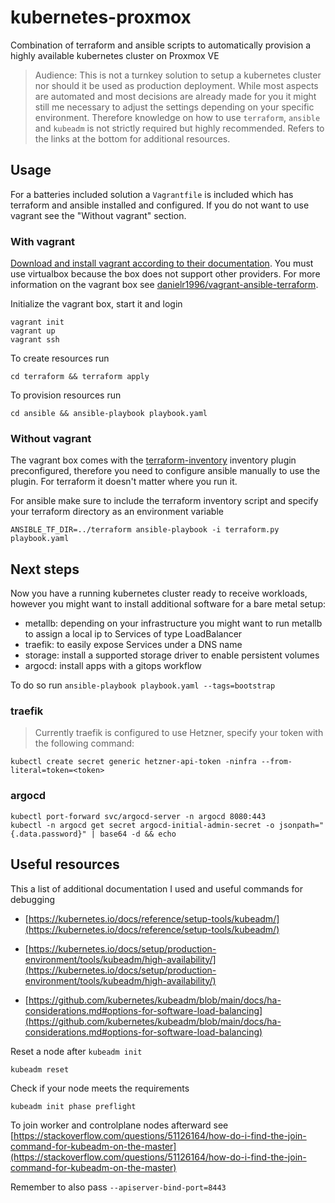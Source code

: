 # kubernetes-proxmox
Combination of terraform and ansible scripts to automatically provision a highly available kubernetes cluster on Proxmox VE

> Audience: This is not a turnkey solution to setup a kubernetes cluster nor should it be used as production deployment. While most aspects are automated and most decisions are already made for you it might still me necessary to adjust the settings depending on your specific environment. Therefore knowledge on how to use `terraform`, `ansible` and `kubeadm` is not strictly required but highly recommended. Refers to the links at the bottom for additional resources.

## Usage
For a batteries included solution a `Vagrantfile` is included which has terraform and ansible installed and configured. 
If you do not want to use vagrant see the "Without vagrant" section.

### With vagrant
[Download and install vagrant according to their documentation](https://www.vagrantup.com/docs/installation). You must use virtualbox because the box does not support other providers. For more information on the vagrant box see [danielr1996/vagrant-ansible-terraform](https://github.com/danielr1996/vagrant-ansible-terraform).

Initialize the vagrant box, start it and login
```
vagrant init
vagrant up
vagrant ssh
```

To create resources run
```
cd terraform && terraform apply
```

To provision resources run
```
cd ansible && ansible-playbook playbook.yaml
```

### Without vagrant
The vagrant box comes with the [terraform-inventory](https://github.com/nbering/terraform-inventory) inventory plugin preconfigured, therefore you need to configure ansible manually to use the plugin. For terraform it doesn't matter where you run it. 

For ansible make sure to include the terraform inventory script and specify your terraform directory as an environment variable
```
ANSIBLE_TF_DIR=../terraform ansible-playbook -i terraform.py playbook.yaml 
```

## Next steps
Now you have a running kubernetes cluster ready to receive workloads, however you might want to install additional software for a bare metal setup:

* metallb: depending on your infrastructure you might want to run metallb to assign a local ip to Services of type LoadBalancer
* traefik: to easily expose Services under a DNS name
* storage: install a supported storage driver to enable persistent volumes
* argocd: install apps with a gitops workflow

To do so run `ansible-playbook playbook.yaml --tags=bootstrap`

### traefik
> Currently traefik is configured to use Hetzner, specify your token with the following command:
```
kubectl create secret generic hetzner-api-token -ninfra --from-literal=token=<token> 
```

### argocd
```
kubectl port-forward svc/argocd-server -n argocd 8080:443
kubectl -n argocd get secret argocd-initial-admin-secret -o jsonpath="{.data.password}" | base64 -d && echo
```

## Useful resources
This a list of additional documentation I used and useful commands for debugging

* [https://kubernetes.io/docs/reference/setup-tools/kubeadm/](https://kubernetes.io/docs/reference/setup-tools/kubeadm/)

* [https://kubernetes.io/docs/setup/production-environment/tools/kubeadm/high-availability/](https://kubernetes.io/docs/setup/production-environment/tools/kubeadm/high-availability/)

* [https://github.com/kubernetes/kubeadm/blob/main/docs/ha-considerations.md#options-for-software-load-balancing](https://github.com/kubernetes/kubeadm/blob/main/docs/ha-considerations.md#options-for-software-load-balancing)

Reset a node after `kubeadm init`
```
kubeadm reset
```

Check if your node meets the requirements
```
kubeadm init phase preflight
```

To join worker and controlplane nodes afterward see [https://stackoverflow.com/questions/51126164/how-do-i-find-the-join-command-for-kubeadm-on-the-master](https://stackoverflow.com/questions/51126164/how-do-i-find-the-join-command-for-kubeadm-on-the-master)

Remember to also pass `--apiserver-bind-port=8443`